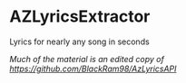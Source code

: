 # AZLyricsExtractor
Lyrics for nearly any song in seconds

<i>Much of the material is an edited copy of https://github.com/BlackRam98/AzLyricsAPI</i>
